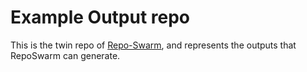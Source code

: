 # Example Output repo
This is the twin repo of [Repo-Swarm](https://github.com/royosherove/repo-swarm), and represents the outputs that RepoSwarm can generate.

